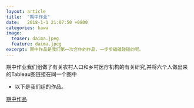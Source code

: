 ```yaml
---
layout: article
title:  "期中作业"
date:   2018-1-1 21:07:50 +0800
categories: kawa
image:
  teaser: daima.jpeg
  feature: daima.jpeg
excerpt: 期中作品是我们第一次合作的作品，一步步磕磕碰碰的呢。
---
```

期中作业我们组做了有关农村人口和乡村医疗机构的有关研究,并将六个人做出来的Tableau图链接在同一个图中
 + 以下是我们组的作品。
 
[期中作品](https://zhengtingeing.github.io/infovis/qizhong/example.html)